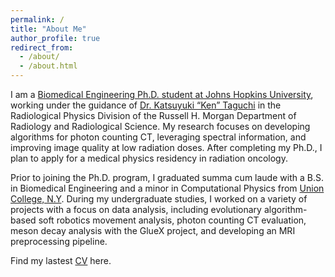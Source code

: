 ```yaml
---
permalink: /
title: "About Me"
author_profile: true
redirect_from: 
  - /about/
  - /about.html
---
```

I am a [Biomedical Engineering Ph.D. student at Johns Hopkins University](https://www.bme.jhu.edu), working under the guidance of [Dr. Katsuyuki “Ken” Taguchi](https://profiles.hopkinsmedicine.org/provider/ken-taguchi/2777799) in the Radiological Physics Division of the Russell H. Morgan Department of Radiology and Radiological Science. My research focuses on developing algorithms for photon counting CT, leveraging spectral information, and improving image quality at low radiation doses. After completing my Ph.D., I plan to apply for a medical physics residency in radiation oncology.

Prior to joining the Ph.D. program, I graduated summa cum laude with a B.S. in Biomedical Engineering and a minor in Computational Physics from [Union College, N.Y](https://www.union.edu/ecbe/biomedical-engineering). During my undergraduate studies, I worked on a variety of projects with a focus on data analysis, including evolutionary algorithm-based soft robotics movement analysis, photon counting CT evaluation, meson decay analysis with the GlueX project, and developing an MRI preprocessing pipeline.

Find my lastest [CV](http://scarlettwei-jia.github.io/files/SW_CV_Full.pdf) here.
